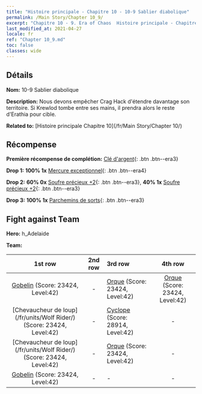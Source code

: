 ```yaml
---
title: "Histoire principale - Chapitre 10 - 10-9 Sablier diabolique"
permalink: /Main Story/Chapter 10_9/
excerpt: "Chapitre 10 - 9. Era of Chaos  Histoire principale - Chapitre 10_9. 10-9 Sablier diabolique"
last_modified_at: 2021-04-27
locale: fr
ref: "Chapter 10_9.md"
toc: false
classes: wide
---
```


## Détails

 **Nom:** 10-9 Sablier diabolique

 **Description:** Nous devons empêcher Crag Hack d'étendre davantage son territoire. Si Krewlod tombe entre ses mains, il prendra alors le reste d'Erathia pour cible.

 **Related to:** [Histoire principale Chapitre 10](/fr/Main Story/Chapter 10/)

## Récompense

 **Première récompense de complétion:** [Clé d'argent](/ItemsFR/con_693/){: .btn .btn--era3}

 **Drop 1:** **100% 1x** [Mercure exceptionnel](/ItemsFR/mat_35/){: .btn .btn--era4}

 **Drop 2:** **60% 0x** [Soufre précieux +2](/ItemsFR/mat_29/){: .btn .btn--era3}, **40% 1x** [Soufre précieux +2](/ItemsFR/mat_29/){: .btn .btn--era3}

 **Drop 3:** **100% 1x** [Parchemins de sorts](/ItemsFR/con_694/){: .btn .btn--era3}


## Fight against Team
 **Hero:** h_Adelaide

 **Team:**


  | 1st row | 2nd row | 3rd row | 4th row |
  |:----:|:----:|:----|:----:|
  | [Gobelin](/fr/units/Goblin/) (Score: 23424, Level:42)  | - | [Orque](/fr/units/Orc/) (Score: 23424, Level:42)  | [Orque](/fr/units/Orc/) (Score: 23424, Level:42)  |
  | [Chevaucheur de loup](/fr/units/Wolf Rider/) (Score: 23424, Level:42)  | - | [Cyclope](/fr/units/Cyclops/) (Score: 28914, Level:42)  | - |
  | [Chevaucheur de loup](/fr/units/Wolf Rider/) (Score: 23424, Level:42)  | - | [Orque](/fr/units/Orc/) (Score: 23424, Level:42)  | - |
  | [Gobelin](/fr/units/Goblin/) (Score: 23424, Level:42)  | - | - | - |


